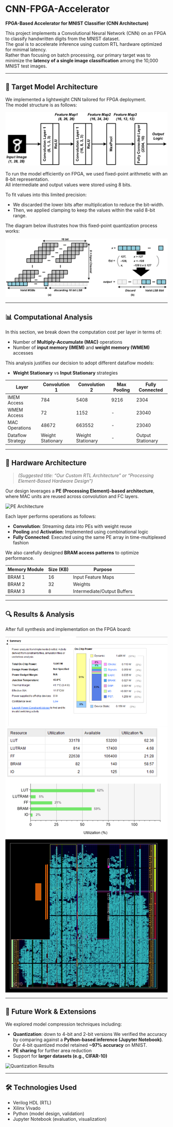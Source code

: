 # CNN-FPGA-Accelerator
**FPGA-Based Accelerator for MNIST Classifier (CNN Architecture)**

This project implements a Convolutional Neural Network (CNN) on an FPGA to classify handwritten digits from the MNIST dataset.  
The goal is to accelerate inference using custom RTL hardware optimized for minimal latency.  
Rather than focusing on batch processing, our primary target was to minimize the **latency of a single image classification** among the 10,000 MNIST test images.

---

## 🎯 Target Model Architecture

We implemented a lightweight CNN tailored for FPGA deployment.  
The model structure is as follows:

<!-- Insert architecture diagram -->
![CNN Architecture](images/target_cnn_architecture.png)


To run the model efficiently on FPGA, we used fixed-point arithmetic with an 8-bit representation.  
All intermediate and output values were stored using 8 bits.

To fit values into this limited precision:
- We discarded the lower bits after multiplication to reduce the bit-width.
- Then, we applied clamping to keep the values within the valid 8-bit range.

The diagram below illustrates how this fixed-point quantization process works:

<!-- Insert fixed-point handling diagram -->
![Fixed-Point Processing](images/bit_precision.png)


---

## 📊 Computational Analysis

In this section, we break down the computation cost per layer in terms of:
- Number of **Multiply-Accumulate (MAC)** operations
- Number of **input memory (IMEM)** and **weight memory (WMEM)** accesses

This analysis justifies our decision to adopt different dataflow models:
- **Weight Stationary** vs **Input Stationary** strategies

|           Layer           | Convolution 1 | Convolution 2 | Max Pooling | Fully Connected |
|----------------------|---------------|---------------|-------------|-----------------|
| IMEM Access          | 784            | 5408            | 9216           | 2304               |
| WMEM Access      | 72             | 1152             | -           | 23040              |
| MAC Operations        | 48672             | 663552             | -          | 23040               |
| Dataflow Strategy|      Weight Stationary              |     Weight Stationary                  |  - |       Output Stationary        |



---

## 🧩 Hardware Architecture

> *(Suggested title: “Our Custom RTL Architecture” or “Processing Element-Based Hardware Design”)*

Our design leverages a **PE (Processing Element)-based architecture**, where MAC units are reused across convolution and FC layers.

<!-- Insert PE block diagram -->
![PE Architecture](images/pe_architecture.png)

Each layer performs operations as follows:
- **Convolution**: Streaming data into PEs with weight reuse
- **Pooling** and **Activation**: Implemented using combinational logic
- **Fully Connected**: Executed using the same PE array in time-multiplexed fashion

We also carefully designed **BRAM access patterns** to optimize performance.

| Memory Module | Size (KB) | Purpose                      |
|---------------|-----------|------------------------------|
| BRAM 1        | 16        | Input Feature Maps           |
| BRAM 2        | 32        | Weights                      |
| BRAM 3        | 8         | Intermediate/Output Buffers  |

---

## 🔍 Results & Analysis

After full synthesis and implementation on the FPGA board:


![Quantization Results](images/power_report.png)
![Quantization Results](images/resource_report.png)
![Quantization Results](images/imple_design.png)


---

## 🔭 Future Work & Extensions

We explored model compression techniques including:
- **Quantization**: down to 4-bit and 2-bit versions
We verified the accuracy by comparing against a **Python-based inference (Jupyter Notebook)**.  
Our 4-bit quantized model retained **~97% accuracy** on MNIST.
- **PE sharing** for further area reduction
- Support for **larger datasets (e.g., CIFAR-10)**

<!-- Optional quantization comparison diagram -->
![Quantization Results](images/quantization_comparison.png)

---

## 🛠️ Technologies Used

- Verilog HDL (RTL)
- Xilinx Vivado
- Python (model design, validation)
- Jupyter Notebook (evaluation, visualization)
